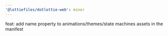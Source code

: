 ```yaml
---
'@lottiefiles/dotlottie-web': minor
---
```


feat: add name property to animations/themes/state machines assets in the manifest
